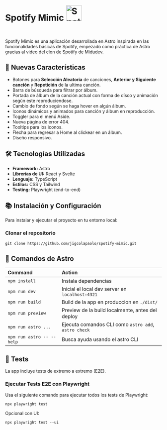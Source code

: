 # Spotify Mimic <img src="https://github.com/user-attachments/assets/f1d078b1-2633-4208-a895-c16d41636ac2" alt="Spotify Mimic Logo" width="50" height="50" />
<br>

Spotify Mimic es una aplicación desarrollada en Astro inspirada en las funcionalidades básicas de Spotify, empezado como práctica de Astro gracias al video del clon de Spotify de Midudev.

## 🚀 Nuevas Características

- Botones para **Selección Aleatoria** de canciones, **Anterior y Siguiente canción** y **Repetición** de la ultima canción.
- Barra de búsqueda para filtrar por álbum.
- Portada de álbum de la canción actual con forma de dísco y animación según este reproduciendose.
- Cambio de fondo según se haga hover en algún álbum.
- Iconos dinámicos y animados para canción y álbum en reproducción.
- Toggler para el menú Aside.
- Nueva página de error 404.
- Tooltips para los iconos.
- Flecha para regresar a Home al clickear en un álbum.
- Diseño responsivo.

## 🛠️ Tecnologías Utilizadas

- **Framework:** Astro
- **Librerías de UI:** React y Svelte
- **Lenguaje:** TypeScript
- **Estilos:** CSS y Tailwind
- **Testing:** Playwright (end-to-end)


## 📚 Instalación y Configuración

Para instalar y ejecutar el proyecto en tu entorno local:

### Clonar el repositorio

````
git clone https://github.com/jigcolapaolo/spotify-mimic.git
````

## 🧞 Comandos de Astro


| Command                   | Action                                              |
| :------------------------ | :-----------------------------------------------    |
| `npm install`             | Instala dependencias                                |
| `npm run dev`             | Inicial el local dev server en `localhost:4321`     |
| `npm run build`           | Build de la app en produccion en `./dist/`          |
| `npm run preview`         | Preview de la build localmente, antes del deploy    |
| `npm run astro ...`       | Ejecuta comandos CLI como `astro add`, `astro check`|
| `npm run astro -- --help` | Busca ayuda usando el astro CLI                     |


## 🧪 Tests

La app incluye tests de extremo a extremo (E2E).

### Ejecutar Tests E2E con Playwright


Usa el siguiente comando para ejecutar todos los tests de Playwright:
````
npx playwright test
````
Opcional con UI:
````
npx playwright test --ui
````
